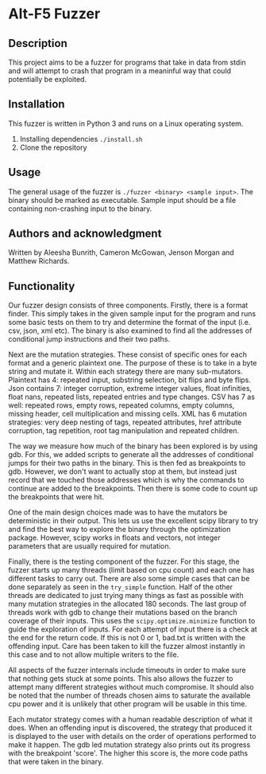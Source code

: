 # Alt-F5 Fuzzer

## Description
This project aims to be a fuzzer for programs that take in data from stdin and
will attempt to crash that program in a meaninful way that could potentially be
exploited.

## Installation
This fuzzer is written in Python 3 and runs on a Linux operating system.

1. Installing dependencies
   `./install.sh`
2. Clone the repository

## Usage
The general usage of the fuzzer is `./fuzzer <binary> <sample input>`. The binary
should be marked as executable. Sample input should be a file containing non-crashing
input to the binary.

## Authors and acknowledgment
Written by Aleesha Bunrith, Cameron McGowan, Jenson Morgan and Matthew Richards.

## Functionality
Our fuzzer design consists of three components. Firstly, there is a format finder. This simply takes in the given sample input for the program and runs some basic tests on them to try and determine the format of the input (i.e. csv, json, xml etc). The binary is also examined to find all the addresses of conditional jump instructions and their two paths. 

Next are the mutation strategies. These consist of specific ones for each format and a generic plaintext one. The purpose of these is to take in a byte string and mutate it. Within each strategy there are many sub-mutators. Plaintext has 4: repeated input, substring selection, bit flips and byte flips. Json contains 7: integer corruption, extreme integer values, float infinities, float nans, repeated lists, repeated entries and type changes. CSV has 7 as well: repeated rows, empty rows, repeated columns, empty columns, missing header, cell multiplication and missing cells. XML has 6 mutation strategies: very deep nesting of tags, repeated attributes, href attribute corruption, tag repetition, root tag manipulation and repeated children.

The way we measure how much of the binary has been explored is by using gdb. For this, we added scripts to generate all the addresses of conditional jumps for their two paths in the binary. This is then fed as breakpoints to gdb. However, we don't want to actually stop at them, but instead just record that we touched those addresses which is why the commands to continue are added to the breakpoints. Then there is some code to count up the breakpoints that were hit.

One of the main design choices made was to have the mutators be deterministic in their output. This lets us use the excellent scipy library to try and find the best way to explore the binary through the optimization package. However, scipy works in floats and vectors, not integer parameters that are usually required for mutation. 

Finally, there is the testing component of the fuzzer. For this stage, the fuzzer starts up many threads (limit based on cpu count) and each one has different tasks to carry out. There are also some simple cases that can be done separately as seen in the `try_simple` function. Half of the other threads are dedicated to just trying many things as fast as possible with many mutation strategies in the allocated 180 seconds. The last group of threads work with gdb to change their mutations based on the branch coverage of their inputs. This uses the `scipy.optimize.minimize` function to guide the exploration of inputs. For each attempt of input there is a check at the end for the return code. If this is not 0 or 1, bad.txt is written with the offending input. Care has been taken to kill the fuzzer almost instantly in this case and to not allow multiple writers to the file. 

All aspects of the fuzzer internals include timeouts in order to make sure that nothing gets stuck at some points. This also allows the fuzzer to attempt many different strategies without much compromise. It should also be noted that the number of threads chosen aims to saturate the available cpu power and it is unlikely that other program will be usable in this time. 

Each mutator strategy comes with a human readable description of what it does. When an offending input is discovered, the strategy that produced it is displayed to the user with details on the order of operations performed to make it happen. The gdb led mutation strategy also prints out its progress with the breakpoint 'score'. The higher this score is, the more code paths that were taken in the binary. 

